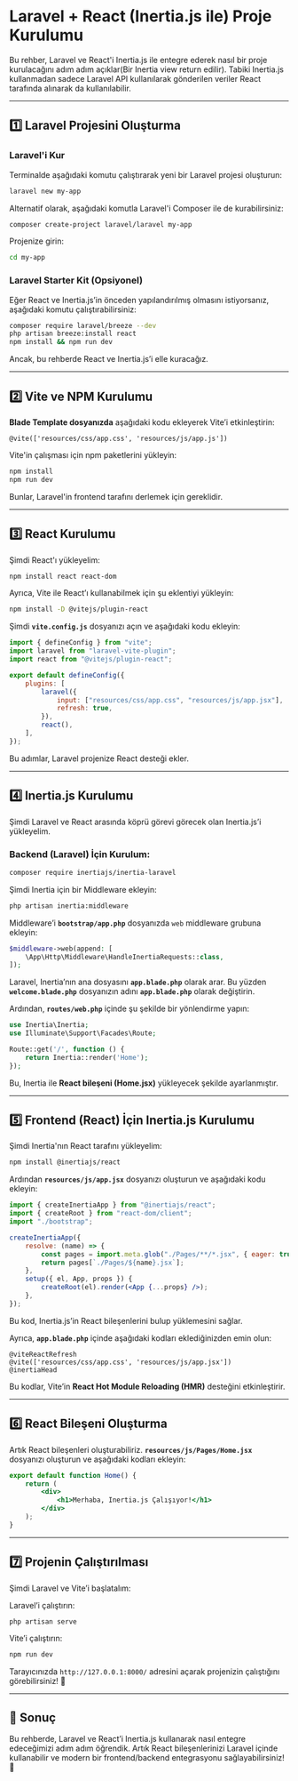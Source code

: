 # Laravel + React (Inertia.js ile) Proje Kurulumu

Bu rehber, Laravel ve React'i Inertia.js ile entegre ederek nasıl bir proje kurulacağını adım adım açıklar(Bir Inertia view return edilir). Tabiki Inertia.js kullanmadan sadece Laravel API kullanılarak gönderilen veriler React tarafında alınarak da kullanılabilir.

---

## 1️⃣ **Laravel Projesini Oluşturma**

### Laravel'i Kur

Terminalde aşağıdaki komutu çalıştırarak yeni bir Laravel projesi oluşturun:

```sh
laravel new my-app
```

Alternatif olarak, aşağıdaki komutla Laravel'i Composer ile de kurabilirsiniz:

```sh
composer create-project laravel/laravel my-app
```

Projenize girin:

```sh
cd my-app
```

### Laravel Starter Kit (Opsiyonel)

Eğer React ve Inertia.js’in önceden yapılandırılmış olmasını istiyorsanız, aşağıdaki komutu çalıştırabilirsiniz:

```sh
composer require laravel/breeze --dev
php artisan breeze:install react
npm install && npm run dev
```

Ancak, bu rehberde React ve Inertia.js’i elle kuracağız.

---

## 2️⃣ **Vite ve NPM Kurulumu**

**Blade Template dosyanızda** aşağıdaki kodu ekleyerek Vite’i etkinleştirin:

```blade
@vite(['resources/css/app.css', 'resources/js/app.js'])
```

Vite'in çalışması için npm paketlerini yükleyin:

```sh
npm install
npm run dev
```

Bunlar, Laravel'in frontend tarafını derlemek için gereklidir.

---

## 3️⃣ **React Kurulumu**

Şimdi React'ı yükleyelim:

```sh
npm install react react-dom
```

Ayrıca, Vite ile React’ı kullanabilmek için şu eklentiyi yükleyin:

```sh
npm install -D @vitejs/plugin-react
```

Şimdi **`vite.config.js`** dosyanızı açın ve aşağıdaki kodu ekleyin:

```js
import { defineConfig } from "vite";
import laravel from "laravel-vite-plugin";
import react from "@vitejs/plugin-react";

export default defineConfig({
    plugins: [
        laravel({
            input: ["resources/css/app.css", "resources/js/app.jsx"],
            refresh: true,
        }),
        react(),
    ],
});
```

Bu adımlar, Laravel projenize React desteği ekler.

---

## 4️⃣ **Inertia.js Kurulumu**

Şimdi Laravel ve React arasında köprü görevi görecek olan Inertia.js’i yükleyelim.

### Backend (Laravel) İçin Kurulum:

```sh
composer require inertiajs/inertia-laravel
```

Şimdi Inertia için bir Middleware ekleyin:

```sh
php artisan inertia:middleware
```

Middleware’i **`bootstrap/app.php`** dosyanızda `web` middleware grubuna ekleyin:

```php
$middleware->web(append: [
    \App\Http\Middleware\HandleInertiaRequests::class,
]);
```

Laravel, Inertia’nın ana dosyasını **`app.blade.php`** olarak arar. Bu yüzden **`welcome.blade.php`** dosyanızın adını **`app.blade.php`** olarak değiştirin.

Ardından, **`routes/web.php`** içinde şu şekilde bir yönlendirme yapın:

```php
use Inertia\Inertia;
use Illuminate\Support\Facades\Route;

Route::get('/', function () {
    return Inertia::render('Home');
});
```

Bu, Inertia ile **React bileşeni (Home.jsx)** yükleyecek şekilde ayarlanmıştır.

---

## 5️⃣ **Frontend (React) İçin Inertia.js Kurulumu**

Şimdi Inertia'nın React tarafını yükleyelim:

```sh
npm install @inertiajs/react
```

Ardından **`resources/js/app.jsx`** dosyanızı oluşturun ve aşağıdaki kodu ekleyin:

```jsx
import { createInertiaApp } from "@inertiajs/react";
import { createRoot } from "react-dom/client";
import "./bootstrap";

createInertiaApp({
    resolve: (name) => {
        const pages = import.meta.glob("./Pages/**/*.jsx", { eager: true });
        return pages[`./Pages/${name}.jsx`];
    },
    setup({ el, App, props }) {
        createRoot(el).render(<App {...props} />);
    },
});
```

Bu kod, Inertia.js’in React bileşenlerini bulup yüklemesini sağlar.

Ayrıca, **`app.blade.php`** içinde aşağıdaki kodları eklediğinizden emin olun:

```blade
@viteReactRefresh
@vite(['resources/css/app.css', 'resources/js/app.jsx'])
@inertiaHead
```

Bu kodlar, Vite’in **React Hot Module Reloading (HMR)** desteğini etkinleştirir.

---

## 6️⃣ **React Bileşeni Oluşturma**

Artık React bileşenleri oluşturabiliriz. **`resources/js/Pages/Home.jsx`** dosyanızı oluşturun ve aşağıdaki kodları ekleyin:

```jsx
export default function Home() {
    return (
        <div>
            <h1>Merhaba, Inertia.js Çalışıyor!</h1>
        </div>
    );
}
```

---

## 7️⃣ **Projenin Çalıştırılması**

Şimdi Laravel ve Vite’i başlatalım:

Laravel’i çalıştırın:

```sh
php artisan serve
```

Vite’i çalıştırın:

```sh
npm run dev
```

Tarayıcınızda `http://127.0.0.1:8000/` adresini açarak projenizin çalıştığını görebilirsiniz! 🚀

---

## 🎯 **Sonuç**

Bu rehberde, Laravel ve React’i Inertia.js kullanarak nasıl entegre edeceğimizi adım adım öğrendik. Artık React bileşenlerinizi Laravel içinde kullanabilir ve modern bir frontend/backend entegrasyonu sağlayabilirsiniz! 🚀
